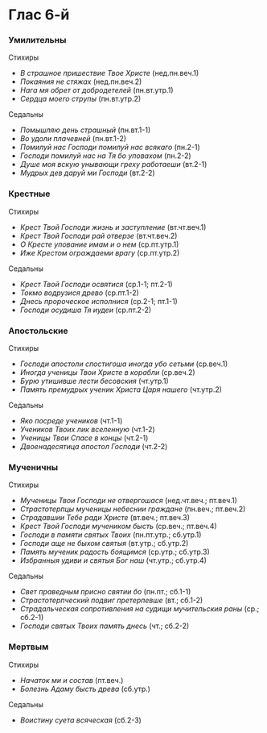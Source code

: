 
# Глас 6-й

### Умилительны

Стихиры

- *В страшное пришествие Твое Христе* (нед.пн.веч.1)
- *Покаяния не стяжах* (нед.пн.веч.2)
- *Нага мя обрет от добродетелей* (пн.вт.утр.1)
- *Сердца моего струпы* (пн.вт.утр.2)

Седальны

- *Помышляю день страшный* (пн.вт.1-1)
- *Во удоли плачевней* (пн.вт.1-2)
- *Помилуй нас Господи помилуй нас всякаго* (пн.2-1)
- *Господи помилуй нас на Тя бо уповахом* (пн.2-2)
- *Душе моя вскую унывающи греху работаеши* (вт.2-1)
- *Мудрых дев даруй ми Господи* (вт.2-2)

### Крестные

Стихиры

- *Крест Твой Господи жизнь и заступление* (вт.чт.веч.1)
- *Крест Твой Господи рай отверзе* (вт.чт.веч.2)
- *О Кресте упование имам и о нем* (ср.пт.утр.1)
- *Иже Крестом ограждаеми врагу* (ср.пт.утр.2)

Седальны

- *Крест Твой Господи освятися* (ср.1-1; пт.2-1)
- *Токмо водрузися древо* (ср.пт.1-2)
- *Днесь пророческое исполнися* (ср.2-1; пт.1-1)
- *Господи осудиша Тя иудеи* (ср.пт.2-2)

### Апостольские

Стихиры

- *Господи апостоли спостигоша иногда убо сетьми* (ср.веч.1)
- *Иногда ученицы Твои Христе в корабли* (ср.веч.2)
- *Бурю утишивше лести бесовския* (чт.утр.1)
- *Память премудрых ученик Христа Царя нашего* (чт.утр.2)

Седальны

- *Яко посреде учеников* (чт.1-1)
- *Учеников Твоих лик вселенную* (чт.1-2)
- *Ученицы Твои Спасе в концы* (чт.2-1)
- *Двоенадесятица апостол Господи* (чт.2-2)

### Мученичны

Стихиры

- *Мученицы Твои Господи не отвергошася* (нед.чт.веч.; пт.веч.1)
- *Страстотерпцы мученицы небеснии граждане* (пн.веч.; пт.веч.2)
- *Страдавшии Тебе ради Христе* (вт.веч.; пт.веч.3)
- *Крест Твой Господи мучеником бысть* (ср.веч.; пт.веч.4)
- *Господи в памяти святых Твоих* (пн.пт.утр.; сб.утр.1)
- *Господи аще не быхом святыя* (вт.утр.; сб.утр.2)
- *Память мученик радость боящимся* (ср.утр.; сб.утр.3)
- *Избранныя удиви и святыя Бог наш* (чт.утр.; сб.утр.4)

Седальны

- *Свет праведным присно святии бо* (пн.пт.; сб.1-1)
- *Страстотерпческий подвиг претерпевше* (вт.; сб.1-2)
- *Страдальческая сопротивления на судищи мучительския раны* (ср.; сб.2-1)
- *Господи святых Твоих память днесь* (чт.; сб.2-2)

### Мертвым

Стихиры

- *Начаток ми и состав* (пт.веч.)
- *Болезнь Адаму бысть древа* (сб.утр.)

Седальны

- *Воистину суета всяческая* (сб.2-3)
